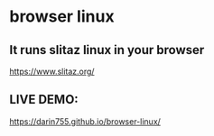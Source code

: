 # browser linux

## It runs slitaz linux in your browser
https://www.slitaz.org/

## LIVE DEMO:  

https://darin755.github.io/browser-linux/
